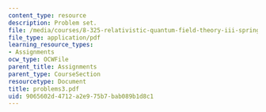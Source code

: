 ```yaml
---
content_type: resource
description: Problem set.
file: /media/courses/8-325-relativistic-quantum-field-theory-iii-spring-2003/9065602d4712a2e975b7bab089b1d8c1_problems3.pdf
file_type: application/pdf
learning_resource_types:
- Assignments
ocw_type: OCWFile
parent_title: Assignments
parent_type: CourseSection
resourcetype: Document
title: problems3.pdf
uid: 9065602d-4712-a2e9-75b7-bab089b1d8c1
---
```

